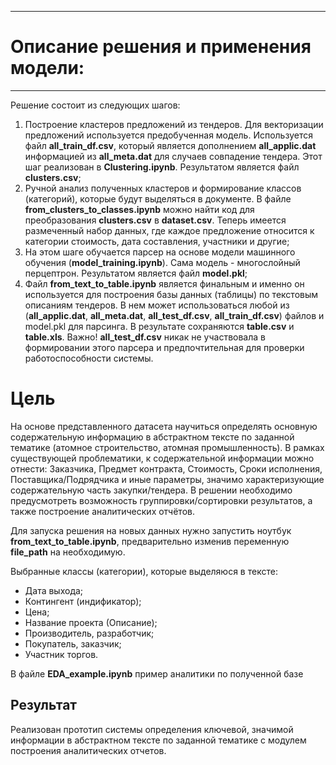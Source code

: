 ***
# Описание решения и применения модели:
---
Решение состоит из следующих шагов:
1. Построение кластеров предложений из тендеров. Для векторизации предложений используется предобученная модель. Используется файл **all_train_df.csv**, который является дополнением **all_applic.dat** информацией из **all_meta.dat** для случаев совпадение тендера. Этот шаг реализован в **Clustering.ipynb**. Результатом является файл **clusters.csv**;
2. Ручной анализ полученных кластеров и формирование классов (категорий), которые будут выделяться в документе. В файле **from_clusters_to_classes.ipynb** можно найти код для преобразования **clusters.csv** в **dataset.csv**. Теперь имеется размеченный набор данных, где каждое предложение относится к категории стоимость, дата составления, участники и другие;
4. На этом шаге обучается парсер на основе модели машинного обучения (**model_training.ipynb**). Сама модель - многослойный перцептрон. Результатом является файл **model.pkl**;
5. Файл **from_text_to_table.ipynb** является финальным и именно он используется для построения базы данных (таблицы) по текстовым описаниям тендеров. В нем может использоваться любой из (**all_applic.dat**, **all_meta.dat**, **all_test_df.csv**, **all_train_df.csv**) файлов и model.pkl для парсинга. В результате сохраняются **table.csv** и **table.xls**. Важно! **all_test_df.csv** никак не участвовала в формировании этого парсера и предпочтительная для проверки работоспособности системы.

# Цель
На основе представленного датасета научиться определять основную содержательную информацию в абстрактном тексте по заданной тематике (атомное строительство, атомная промышленность). В рамках существующей проблематики, к содержательной информации можно отнести: Заказчика, Предмет контракта, Стоимость, Сроки исполнения, Поставщика/Подрядчика и иные параметры, значимо характеризующие содержательную часть закупки/тендера. В решении необходимо предусмотреть возможность группировки/сортировки результатов, а также построение аналитических отчётов. 

Для запуска решения на новых данных нужно запустить ноутбук **from_text_to_table.ipynb**, предварительно изменив переменную **file_path** на необходимую. 

Выбранные классы (категории), которые выделяюся в тексте:
- Дата выхода;
- Контингент (индификатор);
- Цена;
- Название проекта (Описание);
- Производитель, разработчик;
- Покупатель, заказчик;
- Участник торгов.

В файле **EDA_example.ipynb** пример аналитики по полученной базе

## Результат
Реализован прототип системы определения ключевой, значимой информации в абстрактном тексте по заданной тематике с модулем построения аналитических отчетов.
